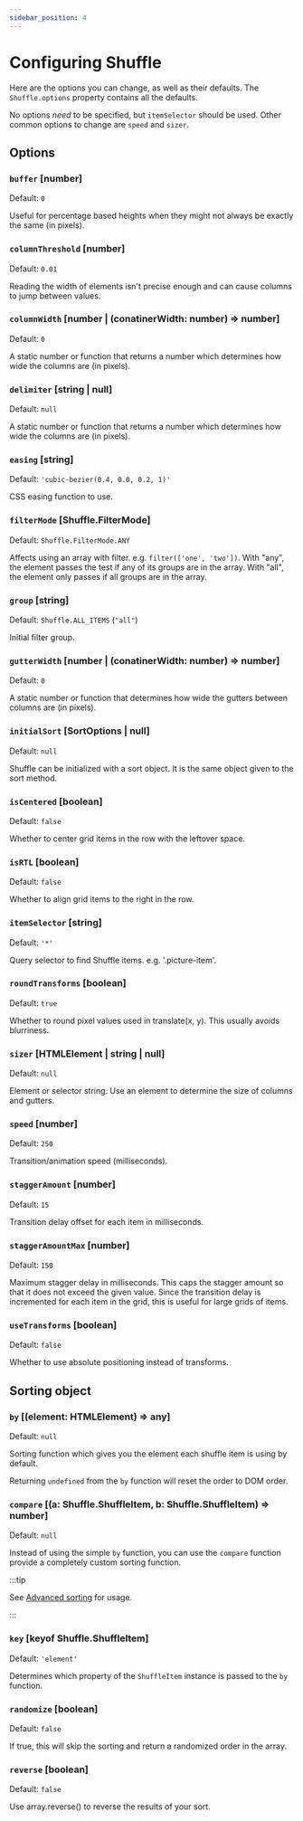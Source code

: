 ```yaml
---
sidebar_position: 4
---
```


# Configuring Shuffle

Here are the options you can change, as well as their defaults. The `Shuffle.options` property contains all the defaults.

No options _need_ to be specified, but `itemSelector` should be used. Other common options to change are `speed` and `sizer`.

## Options

### `buffer` [number]

Default: `0`

Useful for percentage based heights when they might not always be exactly the same (in pixels).

### `columnThreshold` [number]

Default: `0.01`

Reading the width of elements isn't precise enough and can cause columns to jump between values.

### `columnWidth` [number | (conatinerWidth: number) => number]

Default: `0`

A static number or function that returns a number which determines how wide the columns are (in pixels).

### `delimiter` [string | null]

Default: `null`

A static number or function that returns a number which determines how wide the columns are (in pixels).

### `easing` [string]

Default: `'cubic-bezier(0.4, 0.0, 0.2, 1)'`

CSS easing function to use.

### `filterMode` [Shuffle.FilterMode]

Default: `Shuffle.FilterMode.ANY`

Affects using an array with filter. e.g. `filter(['one', 'two'])`. With "any", the element passes the test if any of its groups are in the array. With "all", the element only passes if all groups are in the array.

### `group` [string]

Default: `Shuffle.ALL_ITEMS` (`"all"`)

Initial filter group.

### `gutterWidth` [number | (conatinerWidth: number) => number]

Default: `0`

A static number or function that determines how wide the gutters between columns are (in pixels).

### `initialSort` [SortOptions | null]

Default: `null`

Shuffle can be initialized with a sort object. It is the same object given to the sort method.

### `isCentered` [boolean]

Default: `false`

Whether to center grid items in the row with the leftover space.

### `isRTL` [boolean]

Default: `false`

Whether to align grid items to the right in the row.

### `itemSelector` [string]

Default: `'*'`

Query selector to find Shuffle items. e.g. '.picture-item'.

### `roundTransforms` [boolean]

Default: `true`

Whether to round pixel values used in translate(x, y). This usually avoids blurriness.

### `sizer` [HTMLElement | string | null]

Default: `null`

Element or selector string. Use an element to determine the size of columns and gutters.

### `speed` [number]

Default: `250`

Transition/animation speed (milliseconds).

### `staggerAmount` [number]

Default: `15`

Transition delay offset for each item in milliseconds.

### `staggerAmountMax` [number]

Default: `150`

Maximum stagger delay in milliseconds. This caps the stagger amount so that it does not exceed the given value. Since the transition delay is incremented for each item in the grid, this is useful for large grids of items.

### `useTransforms` [boolean]

Default: `false`

Whether to use absolute positioning instead of transforms.

## Sorting object

### `by` [(element: HTMLElement) => any]

Default: `null`

Sorting function which gives you the element each shuffle item is using by default.

Returning `undefined` from the `by` function will reset the order to DOM order.

### `compare` [(a: Shuffle.ShuffleItem, b: Shuffle.ShuffleItem) => number]

Default: `null`

Instead of using the simple `by` function, you can use the `compare` function provide a completely custom sorting function.

:::tip

See [Advanced sorting](./sorting.md#advanced-sorting) for usage.

:::

### `key` [keyof Shuffle.ShuffleItem]

Default: `'element'`

Determines which property of the `ShuffleItem` instance is passed to the `by` function.

### `randomize` [boolean]

Default: `false`

If true, this will skip the sorting and return a randomized order in the array.

### `reverse` [boolean]

Default: `false`

Use array.reverse() to reverse the results of your sort.

